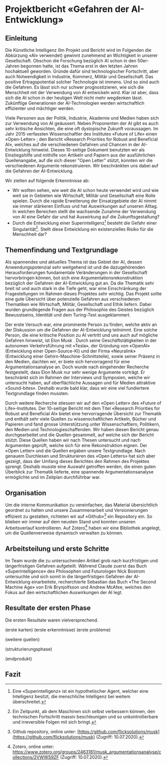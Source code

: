# Projektbericht «Gefahren der AI-Entwicklung»

## Einleitung
Die Künstliche Intelligenz (Im Projekt und Bericht wird im Folgenden die Abkürzung «AI» verwendet) gewinnt zunehmend an Wichtigkeit in unserer Gesellschaft. Obschon die Forschung bezüglich AI schon in den 50er-Jahren begonnen hatte, ist das Thema erst in den letzten Jahren hochaktuell geworden. Gründe dafür sind technologischer Fortschritt, aber auch Notwendigkeit in Industrie, Kommerz, Militär und Gesellschaft. Das positive Ertragspotential solcher Technologie ist immens. Und so sind auch die Gefahren. Es lässt sich nur schwer prognostizieren, wie sich die Menschheit mit der Verwendung von AI entwickeln wird. Klar ist aber, dass sich die AI schon in der heutigen Welt nicht mehr wegdenken lässt. Zukünftige Generationen der AI-Technologien werden wirtschaftlich effizienter und mächtiger werden.

Viele Personen aus der Politik, Industrie, Akademie und Medien  haben sich zur Verwendung von AI geäussert. Neben Proponenten der AI gibt es auch sehr kritische Ansichten, die eine oft dystopische Zukunft voraussagen. Im Jahr 2015 verfassten Wissenschaftler des Institutes «Future of Life»  einen «Open-Letter» ; den Bericht «Research Priorities for Robust and Beneficial AI», welches auf die verschiedenen Gefahren und Chancen in der AI-Entwicklung hinweist. Dieses 10-seitige Dokument benutzten wir als Einstiegshilfe und mithilfe von Artikeln und Papiern aus der ausführlichen Quellenangabe, auf die sich dieser "Open Letter" stützt, konnten wir die verschiedenen Argumente rekonstruieren. Wir beschränkten uns dabei auf die Gefahren der AI-Entwicklung.

Wir zielten auf folgende Erkenntnisse ab:
- Wir wollten sehen, wie weit die AI schon heute verwendet wird und wie weit sie in Gebieten wie Wirtschaft, Militär und Gesellschaft eine Rolle spielen. Durch die rapide Erweiterung der Einsatzgebiete der AI nimmt sie immer stärkeren Einfluss und hat Auswirkungen auf unseren Alltag. In welchen Bereichen stellt die wachsende Zunahme der Verwendung von AI eine Gefahr dar und hat Auswirkung auf die Zukunftsgestaltung?
- Durch die Entwicklung einer Superintelligenz[^Superintelligenz] besteht die Gefahr einer Singularität[^Singularität]. Stellt diese Entwicklung ein existenzielles Risiko für die Menschheit dar?

[^Superintelligenz]: Eine «Superintelligenz» ist ein hypothetischer Agent, welcher eine Intelligenz besitzt, die menschliche Intelligenz bei weitem überschreitet.

[^Singularität]: Ein Zeitpunkt, ab dem Maschinen sich selbst verbessern können, den technischen Fortschritt massiv beschleunigen und so unkontrollierbare und irreversible Folgen mit sich bringt.


## Themenfindung und Textgrundlage
Als spannendes und aktuelles Thema ist das Gebiet der AI, dessen Anwendungspotenzial sehr weitgehend ist und die dazugehörenden Herausforderungen fundamentale Veränderungen in der Gesellschaft hervorbringen können, bot sich eine Argumentationsrekonstruktion bezüglich der Gefahren der AI-Entwicklung gut an. Da die Thematik sehr breit ist und auch stark in die Tiefe geht, war eine Einschränkung der Fragestellungen im Rahmen dieses Projektes sehr wichtig. Das Projekt sollte eine gute Übersicht über potenzielle Gefahren aus verschiedenen Thematiken wie Wirtschaft, Militär, Gesellschaft und Ethik liefern. Dabei wurden grundlegende Fragen aus der Philosophie des Geistes bezüglich Bewusstseins, Identität und dem Turing-Test ausgeklammert.

Der erste Versuch war, eine prominente Person zu finden, welche aktiv an der Diskussion um die Gefahren der AI-Entwicklung teilnimmt. Eine solche Person, die eine kritische Position zu AI vertritt und uns auch auf mögliche Gefahren hinweist, ist Elon Musk . Durch seine Geschäftstätigkeiten in der autonomen Verkehrsführung mit «Tesla», der Gründung von «OpenAI» (Entwicklung einer Open-Source-KI) und der Firma «Neuralink» (Entwicklung einer Gehirn-Maschine-Schnittstelle), sowie seiner Präsenz in den Medien, dachten wir, er biete sich hervorragend für eine Argumentationsanalyse an. Doch wurde nach eingehender Recherche festgestellt, dass Elon Musk nur sehr wenige Argumente vorträgt. Er beschränkt sich im Rahmen der Interviews und Symposien, welche wir untersucht haben, auf oberflächliche Aussagen und für Medien attraktive «Sound-bites». Deshalb wurde bald klar, dass wir eine viel fundiertere Textgrundlage finden mussten.

Durch weitere Recherche stiessen wir auf den «Open Letter»  des «Future of Life»-Institutes. Der 10-seitige Bericht mit dem Titel «Research Priorities for Robust and Beneficial AI» bietet eine hervorragende Übersicht zur Thematik und enthält sehr viele Quellen zu wissenschaftlichen Artikeln, Bücher und Papieren und fand grosse Unterstützung unter Wissenschaftlern, Politikern, den Medien und Technologieschaffenden. Wir haben diesen Bericht genau durchgearbeitet und die Quellen gesammelt, auf welche sich der Bericht stützt. Diese Quellen haben wir nach Thesen untersucht und nach Argumenten geprüft, welche sich für eine Rekonstruktion eignen. Der «Open Letter» und die Quellen ergaben unsere Textgrundlage. Nach genauem Durchlesen und Strukturieren des «Open Letters» hat sich aber gezeigt, dass der Umfang dieses Berichtes den Rahmen des Projektes sprengt. Deshalb musste eine Auswahl getroffen werden, die einen guten Überblick zur Thematik lieferte, eine spannende Argumentationsanalyse ermöglichte und im Zeitplan durchführbar war.

## Organisation
Um die interne Kommunikation zu vereinfachen, das Material übersichtlich geordnet zu halten und unsere Zusammenarbeit und Versionierungen effizient zu gestalten, richteten wir auf «Github»[^Github] ein Repository ein. So blieben wir immer auf dem neusten Stand und konnten unseren Arbeitsverlauf kontrollieren. Auf Zotero[^Zotero] haben wir eine Bibliothek angelegt, um die Quellenverweise dynamisch verwalten zu können.

[^Github]: Github repository, online unter: [https://github.com/flicksolutions/musk](https://github.com/flicksolutions/musk) (Zugriff: 10.07.2020).

[^Zotero]: Zotero, online unter: https://www.zotero.org/groups/2463181/musk_argumentationsanalyse/collections/2VWWS9ZF (Zugriff: 10.07.2020).

## Arbeitsteilung und erste Schritte

Im Team wurde die zu untersuchenden Artikel grob nach kurzfristigen und längerfristigen Gefahren aufgeteilt. Während Claude zuerst das Buch «Superintelligence» des Philosophen und Futurologen Nick Bostrom untersuchte und sich somit in die längerfristigen Gefahren der AI-Entwicklung einarbeitete, recherchierte Sebastian das Buch «The Second Machine Age» von Erik Brynjolfsson und Andrew McAfee, welches den Fokus auf den wirtschaftlichen Auswirkungen der AI legt.




## Resultate der ersten Phase

Die ersten Resultate waren vielversprechend.

(erste karten)
(erste erkenntnisse)
(erste probleme)

(weitere quellen)


(strukturierungsphase)

(endprodukt)

## Fazit